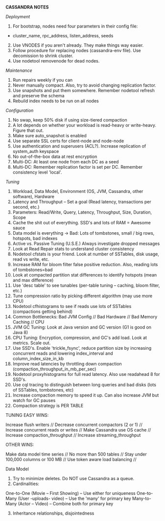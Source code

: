 **CASSANDRA NOTES**

_Deployment_

1. For bootstrap, nodes need four parameters in their config file:
 - cluster\_name, rpc\_address, listen\_address, seeds
2. Use VNODES if you aren't already. They make things way easier.
3. Follow procedure for replacing nodes (cassandra-env file). Use decomission to shrink cluster.
4. Use nodetool removenode for dead nodes.


_Maintenance_

1. Run repairs weekly if you can
2. Never manually compact. Also, try to avoid changing replication factor.
3. Use snapshots and put them somewhere. Remember nodetool refresh and preserve the schema
4. Rebuild index needs to be run on all nodes


_Configuration_

1. No swap, keep 50% disk if using size-tiered compaction
2. A lot depends on whether your workload is read-heavy or write-heavy. Figure that out.
3. Make sure auto\_snapshot is enabled
4. Use separate SSL certs for client-node and node-node
5. Use authentication and superusers (ACL?). Increase replication of system\_auth keyspace
6. No out-of-the-box data at rest encryption
7. Multi-DC: At least one node from each DC as a seed
8. Multi-DC: Remember replication factor is set per DC. Remember consistency level 'local'.


_Tuning_

1. Workload, Data Model, Environment (OS, JVM, Cassandra, other software), Hardware
2. Latency and Throughput – Set a goal (Read latency, transactions per second, etc.)
3. Parameters: Read/Write, Query, Latency, Throughput, Size, Duration, Scope
4. Cache the shit out of everything. SSD's and lots of RAM = Awesome sauce
5. Data model is everything → Bad: Lots of tombstones, small / big rows, hotspots, bad indexes
6. Active vs. Passive Tuning (U.S.E.) Always investigate dropped messages
7. Look at Read Repair stats to understand cluster consistency
8. Nodetool cfstats is your friend. Look at number of SSTables, disk usage, read vs write, etc.
9. Increase RAM for bloom filter false positive reduction. Also, reading lots of tombstones=bad
10. Look at compacted partition stat differences to identify hotspots (mean and max difference)
11. Use 'desc table' to see tunables (per-table tuning – caching, bloom filter, etc.)
12. Tune compression ratio by picking different algorithm (may use more CPU)
13. Nodetool cfhistograms to see if reads use lots of SSTables (compactions getting behind)
14. Common Bottlenecks: Bad JVM Config // Bad Hardware // Bad Memory Caching // CPU
15. JVM GC Tuning: Look at Java version and GC version (G1 is good on Java 8)
16. CPU Tuning: Encryption, compression, and GC's add load. Look at metrics. Scale out.
17. Use SSD's. Enable 'trickle\_fsync', reduce partition size by increasing concurrent reads and lowering  index\_interval and column\_index\_size\_in\_kb
18. Improve read latencies by throttling down compaction (compaction\_throughput\_in\_mb\_per\_sec)
19. Nodetool proxyhistograms for full read latency. Also use readahead 8 for SSD's.
20. Use cql tracing to distinguish between long queries and bad disks (lots of SSTables, tombstones, etc)
21. Increase compaction memory to speed it up. Can also increase JVM but watch for GC pauses
22. Compaction strategy is PER TABLE


TUNING EASY WINS:

Increase flush writers // Decrease concurrent compactors (2 or 1) // Increase concurrent reads or writes // Make Cassandra use OS cache // Increase compaction\_throughput // Increase streaming\_throughput

OTHER WINS:

Make data model time series // No more than 500 tables // Stay under 100,000 columns or 100 MB // Use token aware load balancing //


Data Model

1. Try to minimize deletes. Do NOT use Cassandra as a queue.
2. Cardinalities:

 One-to-One (Movie – First Showing) – Use either for uniqueness
 One-to-Many (User -uploads- video) – Use the 'many' for primary key
 Many-to-Many (Actor – Video) – Combine both for primary key

3. Inheritance relationships, disjointedness
